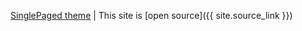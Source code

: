 [SinglePaged theme](https://github.com/t413/SinglePaged)
&#124;
This site is [open source]({{ site.source_link }})
